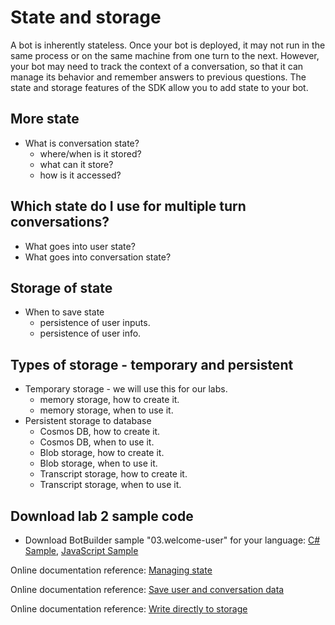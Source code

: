 # State and storage
A bot is inherently stateless. Once your bot is deployed, it may not run in the same process or on the same machine from one turn to the next. However, your bot may need to track the context of a conversation, so that it can manage its behavior and remember answers to previous questions. The state and storage features of the SDK allow you to add state to your bot.

## More state
* What is conversation state? 
  - where/when is it stored?
  - what can it store?
  - how is it accessed?

## Which state do I use for multiple turn conversations?
* What goes into user state?
* What goes into conversation state?

## Storage of state
* When to save state
  - persistence of user inputs.
  - persistence of user info.

## Types of storage - temporary and persistent
* Temporary storage - we will use this for our labs.
  - memory storage, how to create it.
  - memory storage, when to use it.
* Persistent storage to database
  - Cosmos DB, how to create it.
  - Cosmos DB, when to use it. 
  - Blob storage, how to create it.
  - Blob storage, when to use it.
  - Transcript storage, how to create it.
  - Transcript storage, when to use it.
  
 ## Download lab 2 sample code
 * Download BotBuilder sample "03.welcome-user" for your language: [C# Sample](https://aka.ms/bot-welcome-sample-cs), [JavaScript Sample](https://aka.ms/bot-welcome-sample-js)
 
 Online documentation reference: [Managing state](https://docs.microsoft.com/en-us/azure/bot-service/bot-builder-concept-state?view=azure-bot-service-4.0)
 
Online documentation reference: [Save user and conversation data](https://docs.microsoft.com/en-us/azure/bot-service/bot-builder-howto-v4-state?view=azure-bot-service-4.0&tabs=csharp)

Online documentation reference: [Write directly to storage](https://docs.microsoft.com/en-us/azure/bot-service/bot-builder-howto-v4-storage?view=azure-bot-service-4.0&tabs=csharp)
